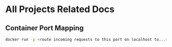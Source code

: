 # All Projects Related Docs

## Container Port Mapping

```bash
docker run -p <route incoming requests to this port on localhost to...> : <...this port inside the container> <image id/name>
```
